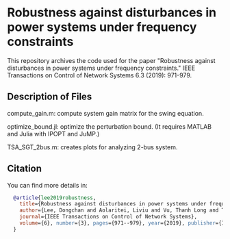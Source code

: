 # Robustness against disturbances in power systems under frequency constraints

This repository archives the code used for the paper  "Robustness against disturbances in power systems under frequency constraints." IEEE Transactions on Control of Network Systems 6.3 (2019): 971-979.

## Description of Files

compute_gain.m: compute system gain matrix for the swing equation.

optimize_bound.jl: optimize the perturbation bound. (It requires MATLAB and Julia with IPOPT and JuMP.)

TSA_SGT_2bus.m: creates plots for analyzing 2-bus system.

## Citation

You can find more details in:

```bibtex
  @article{lee2019robustness,
    title={Robustness against disturbances in power systems under frequency constraints},
    author={Lee, Dongchan and Aolaritei, Liviu and Vu, Thanh Long and Turitsyn, Konstantin},
    journal={IEEE Transactions on Control of Network Systems},
    volume={6}, number={3}, pages={971--979}, year={2019}, publisher={IEEE}
  }
```


